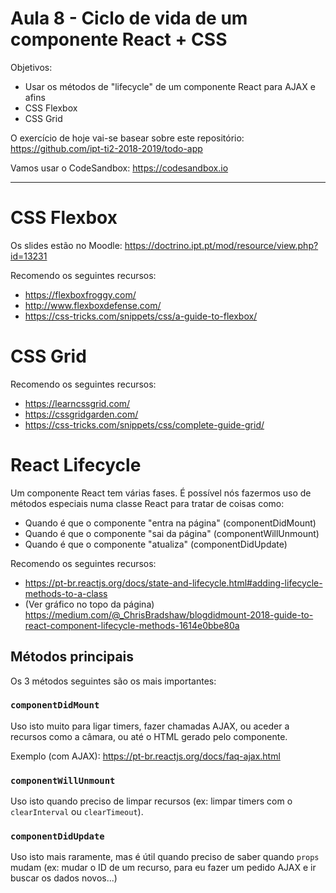 # Aula 8 - Ciclo de vida de um componente React + CSS

Objetivos:

- Usar os métodos de "lifecycle" de um componente React para AJAX e afins
- CSS Flexbox
- CSS Grid

O exercício de hoje vai-se basear sobre este repositório: https://github.com/ipt-ti2-2018-2019/todo-app

Vamos usar o CodeSandbox: https://codesandbox.io

---

# CSS Flexbox

Os slides estão no Moodle: https://doctrino.ipt.pt/mod/resource/view.php?id=13231

Recomendo os seguintes recursos:

- https://flexboxfroggy.com/
- http://www.flexboxdefense.com/
- https://css-tricks.com/snippets/css/a-guide-to-flexbox/

# CSS Grid

Recomendo os seguintes recursos:

- https://learncssgrid.com/
- https://cssgridgarden.com/
- https://css-tricks.com/snippets/css/complete-guide-grid/

# React Lifecycle

Um componente React tem várias fases. É possível nós fazermos uso de métodos especiais numa classe React para tratar de coisas como:

- Quando é que o componente "entra na página" (componentDidMount)
- Quando é que o componente "sai da página" (componentWillUnmount)
- Quando é que o componente "atualiza" (componentDidUpdate)

Recomendo os seguintes recursos:

- https://pt-br.reactjs.org/docs/state-and-lifecycle.html#adding-lifecycle-methods-to-a-class
- (Ver gráfico no topo da página) https://medium.com/@_ChrisBradshaw/blogdidmount-2018-guide-to-react-component-lifecycle-methods-1614e0bbe80a

## Métodos principais

Os 3 métodos seguintes são os mais importantes:

### `componentDidMount`

Uso isto muito para ligar timers, fazer chamadas AJAX, ou aceder a recursos como a câmara, ou até o HTML gerado pelo componente.

Exemplo (com AJAX): https://pt-br.reactjs.org/docs/faq-ajax.html

### `componentWillUnmount`

Uso isto quando preciso de limpar recursos (ex: limpar timers com o `clearInterval` ou `clearTimeout`).

### `componentDidUpdate`

Uso isto mais raramente, mas é útil quando preciso de saber quando `props` mudam (ex: mudar o ID de um recurso, para eu fazer um pedido AJAX e ir buscar os dados novos...)
